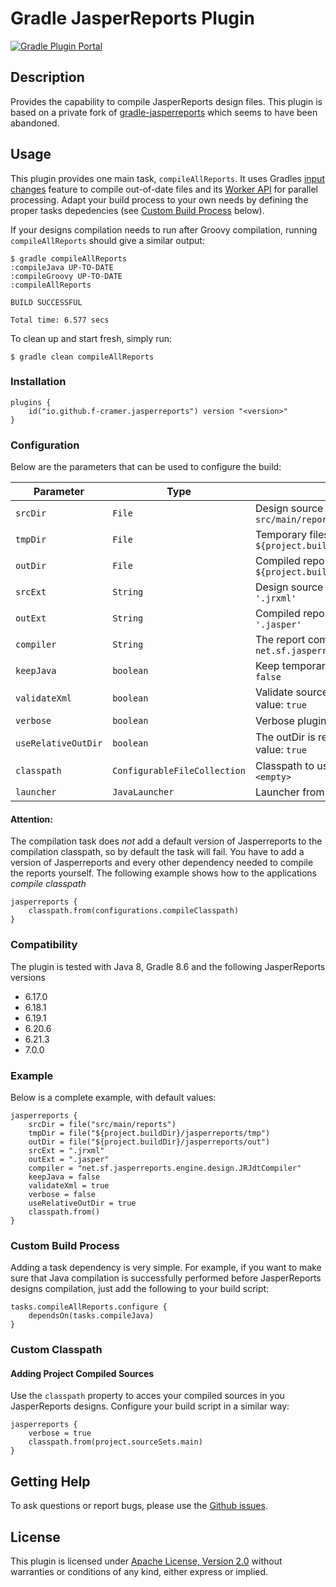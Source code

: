# Gradle JasperReports Plugin

[![Gradle Plugin Portal](https://img.shields.io/maven-metadata/v/https/plugins.gradle.org/m2/io/github/f-cramer/gradle/jasperreports-gradle-plugin/maven-metadata.xml.svg?colorB=007ec6&label=version)](https://plugins.gradle.org/plugin/io.github.f-cramer.jasperreports)

## Description

Provides the capability to compile JasperReports design files. This plugin is based on a private fork of [gradle-jasperreports](https://github.com/gmazelier/gradle-jasperreports) which seems to have been abandoned.

## Usage

This plugin provides one main task, `compileAllReports`. It uses Gradles [input changes](https://docs.gradle.org/current/dsl/org.gradle.work.InputChanges.html) feature to compile out-of-date files and its [Worker API](https://docs.gradle.org/current/userguide/worker_api.html) for parallel processing. Adapt your build process to your own needs by defining the proper tasks depedencies (see [Custom Build Process](#Custom-Build-Process) below).

If your designs compilation needs to run after Groovy compilation, running `compileAllReports` should give a similar output:

    $ gradle compileAllReports
    :compileJava UP-TO-DATE
    :compileGroovy UP-TO-DATE
    :compileAllReports

    BUILD SUCCESSFUL

    Total time: 6.577 secs

To clean up and start fresh, simply run:

    $ gradle clean compileAllReports

### Installation

    plugins {
        id("io.github.f-cramer.jasperreports") version "<version>"
    }

### Configuration

Below are the parameters that can be used to configure the build:

| Parameter           | Type                         | Description                                                                                   |
|---------------------|------------------------------|-----------------------------------------------------------------------------------------------|
| `srcDir`            | `File`                       | Design source files directory. Default value: `src/main/reports`                              |
| `tmpDir`            | `File`                       | Temporary files (`.java`) directory. Default value: `${project.buildDir}/jasperreports/tmp`   |
| `outDir`            | `File`                       | Compiled reports file directory. Default value: `${project.buildDir}/jasperreports/out`       |
| `srcExt`            | `String`                     | Design source files extension. Default value: `'.jrxml'`                                      |
| `outExt`            | `String`                     | Compiled reports files extension. Default value: `'.jasper'`                                  |
| `compiler`          | `String`                     | The report compiler to use. Default value: `net.sf.jasperreports.engine.design.JRJdtCompiler` |
| `keepJava`          | `boolean`                    | Keep temporary files after compiling. Default value: `false`                                  |
| `validateXml`       | `boolean`                    | Validate source files before compiling. Default value: `true`                                 |
| `verbose`           | `boolean`                    | Verbose plugin outpout. Default value: `false`                                                |
| `useRelativeOutDir` | `boolean`                    | The outDir is relative to java classpath. Default value: `true`                               |
| `classpath`         | `ConfigurableFileCollection` | Classpath to use for compilation. Default value: `<empty>`                                    |
| `launcher`          | `JavaLauncher`               | Launcher from standard java toolchain                                                         |

#### Attention:

The compilation task does *not* add a default version of Jasperreports to the compilation classpath, so by default the task will fail. You have to add a version of Jasperreports and every other dependency needed to compile the reports yourself. The following example shows how to the applications *compile classpath*

    jasperreports {
        classpath.from(configurations.compileClasspath)
    }

### Compatibility

The plugin is tested with Java 8, Gradle 8.6 and the following JasperReports versions

* 6.17.0
* 6.18.1
* 6.19.1
* 6.20.6
* 6.21.3
* 7.0.0

### Example

Below is a complete example, with default values:

    jasperreports {
        srcDir = file("src/main/reports")
        tmpDir = file("${project.buildDir}/jasperreports/tmp")
        outDir = file("${project.buildDir}/jasperreports/out")
        srcExt = ".jrxml"
        outExt = ".jasper"
        compiler = "net.sf.jasperreports.engine.design.JRJdtCompiler"
        keepJava = false
        validateXml = true
        verbose = false
        useRelativeOutDir = true
        classpath.from()
    }

### Custom Build Process

Adding a task dependency is very simple. For example, if you want to make sure that Java compilation is successfully performed before JasperReports designs compilation, just add the following to your build script:

    tasks.compileAllReports.configure {
        dependsOn(tasks.compileJava)
    }

### Custom Classpath

#### Adding Project Compiled Sources

Use the `classpath` property to acces your compiled sources in you JasperReports designs. Configure your build script in a similar way:

    jasperreports {
        verbose = true
        classpath.from(project.sourceSets.main)
    }

## Getting Help

To ask questions or report bugs, please use the [Github issues](https://github.com/f-cramer/jasperreports-gradle-plugin/issues).

## License
This plugin is licensed under [Apache License, Version 2.0](http://www.apache.org/licenses/LICENSE-2.0.html)
without warranties or conditions of any kind, either express or implied.
